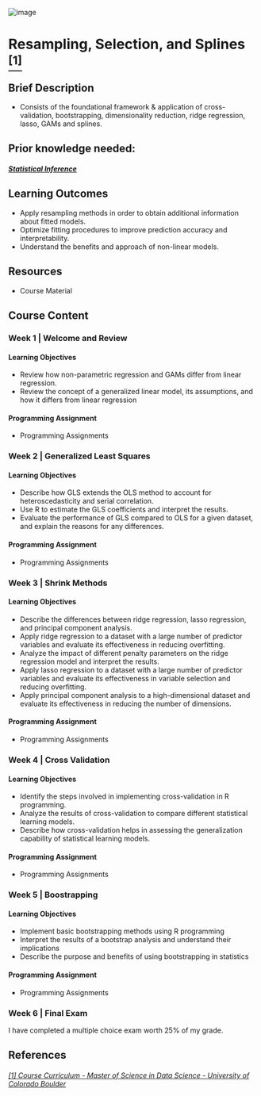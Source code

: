 ![image](https://github.com/laithrasheed/DTSA5304_Fundamentals_of_Data_Visualization/assets/124019127/031aa6ba-746d-459b-8eb0-3fdde64eac4b)

#   Resampling, Selection, and Splines [<sup>[1]</sup>](#reference-1)				

## Brief Description

- Consists of the foundational framework & application of cross-validation, bootstrapping, dimensionality reduction, ridge regression, lasso, GAMs and splines.


## Prior knowledge needed: 
##### [Statistical Inference](https://github.com/laithrasheed/MSDS_Program_Private/tree/main/Data%20Science%20Foundations/Statistical%20Inference)


## Learning Outcomes

- Apply resampling methods in order to obtain additional information about fitted models.
- Optimize fitting procedures to improve prediction accuracy and interpretability.
- Understand the benefits and approach of non-linear models.

## Resources

- Course Material

## Course Content

### Week 1    | Welcome and Review


#### Learning Objectives

- Review how non-parametric regression and GAMs differ from linear regression.
- Review the concept of a generalized linear model, its assumptions, and how it differs from linear regression

#### Programming Assignment

- Programming Assignments

### Week 2 |  Generalized Least Squares


#### Learning Objectives

- Describe how GLS extends the OLS method to account for heteroscedasticity and serial correlation.
- Use R to estimate the GLS coefficients and interpret the results.
- Evaluate the performance of GLS compared to OLS for a given dataset, and explain the reasons for any differences.

#### Programming Assignment

- Programming Assignments 

### Week 3   |  Shrink Methods


#### Learning Objectives

- Describe the differences between ridge regression, lasso regression, and principal component analysis.
- Apply ridge regression to a dataset with a large number of predictor variables and evaluate its effectiveness in reducing overfitting.
- Analyze the impact of different penalty parameters on the ridge regression model and interpret the results.
- Apply lasso regression to a dataset with a large number of predictor variables and evaluate its effectiveness in variable selection and reducing overfitting.
- Apply principal component analysis to a high-dimensional dataset and evaluate its effectiveness in reducing the number of dimensions.

#### Programming Assignment

- Programming Assignments  

### Week 4 | Cross Validation


#### Learning Objectives

- Identify the steps involved in implementing cross-validation in R programming.
- Analyze the results of cross-validation to compare different statistical learning models.
- Describe how cross-validation helps in assessing the generalization capability of statistical learning models.

#### Programming Assignment

- Programming Assignments 

### Week 5 |   Boostrapping


#### Learning Objectives

- Implement basic bootstrapping methods using R programming
- Interpret the results of a bootstrap analysis and understand their implications
- Describe the purpose and benefits of using bootstrapping in statistics

#### Programming Assignment

- Programming Assignments   


### Week 6 |  Final Exam

I have completed a multiple choice exam worth 25% of my grade.


## References
###### <a name="reference-1"></a>[[1] Course Curriculum - Master of Science in Data Science - University of Colorado Boulder](https://www.colorado.edu/program/data-science/coursera/curriculum/dtsa5021)
